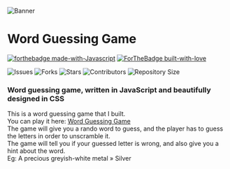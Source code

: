 ![Banner](https://telegra.ph/file/340bc8b7e7874387b803e.jpg)

# Word Guessing Game
[![forthebadge made-with-Javascript](http://ForTheBadge.com/images/badges/made-with-javascript.svg)](https://developer.mozilla.org/en-US/docs/Web/JavaScript)
[![ForTheBadge built-with-love](http://ForTheBadge.com/images/badges/built-with-love.svg)](https://GitHub.com/Rachit-Pal/)</br>


![Issues](https://img.shields.io/github/issues/Rachit-Pal/Word-guessing-game?style=for-the-badge&logo=appveyor)
![Forks](https://img.shields.io/github/forks/Rachit-Pal/Word-guessing-game?style=for-the-badge&logo=appveyor)
![Stars](https://img.shields.io/github/stars/Rachit-Pal/Word-guessing-game?style=for-the-badge&logo=appveyor)
![Contributors](https://img.shields.io/github/contributors/Rachit-Pal/Word-guessing-game?style=for-the-badge&logo=appveyor)
![Repository Size](https://img.shields.io/github/repo-size/Rachit-Pal/Word-guessing-game?style=for-the-badge&logo=appveyor)</br>

### Word guessing game, written in JavaScript and beautifully designed in CSS
This is a word guessing game that I built.
<br>
You can play it here: [Word Guessing Game](https://rachit-pal.github.io/Word-guessing-game)
<br>
The game will give you a rando word to guess, and the player has to guess the letters in order to unscramble it. <br>
The game will tell you if your guessed letter is wrong, and also give you a hint about the word. <br>
Eg: A precious greyish-white metal » Silver


<!--- C R E D I T S   A N D   I N F O --->




